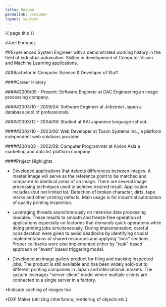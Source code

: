 ```yaml
---
title: Resume
permalink: /resume/
layout: section
---
```


{{ page.title }}

#Joel Enriquez

##Experienced System Engineer with a demonstrated working history in the field of industrial automation. Skilled in development of Computer Vision and Machine Learning applications.

###Bachelor in Computer Science & Developer of Stuff

####Career History

#####2009/05 - Present: Software Engineer at DAC Engineering an image processing company.

#####2003/10 - 2009/04: Software Engineer at Jobstreet Japan a database pool of professionals.

#####2003/12 - 2004/09: Student at KAI Japanese language school.

#####2002/10 - 2003/06: Web Developer at Toson Systems Inc., a platform independent web solutions provider.

#####2001/03 - 2002/09: Computer Programmer at Alvion Asia a marketing and data list platform company.

####Project Highlights
- Developed applications that detects differences between images. A master image will serve as the reference point to be matched and compared to identical areas of an image. There are several image processing techniques used to achieve desired result. Application includes (but not limited to): Detection of broken character, dirts, tape marks and other printing defects. Main usage is for industrial automation of quality printing inspection.

- Leveraging threads asynchronously on intensive data processing modules. These results to smooth and freeze-free operation of applications especially on factories that demands quick operations while doing printing jobs simultaneously. During implementation, careful consideration were given to avoid deadlocks by identifying crucial implementations of shared resources and applying "lock" sections. Proper callbacks were also implemented either by "task" based approach or "event" based triggering model.

- Developed an image gallery product for filing and tracking inspected jobs. The product is still available and has been widely sold-out to different printing companies in Japan and international markets. The system leverages "server-client" model where multiple clients are connected to a single server in a factory.

*Indicate caching of images too

*DXF Maker (utilizing inheritance, rendering of objects etc.)
